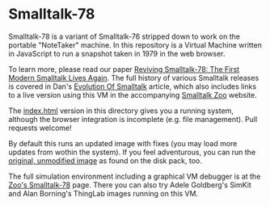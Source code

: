 Smalltalk-78
============
Smalltalk-78 is a variant of Smalltalk-76 stripped down to work on the portable "NoteTaker" machine.
In this repository is a Virtual Machine written in JavaScript to run a snapshot taken in 1979 in the web browser.

To learn more, please read our paper [Reviving Smalltalk-78: The First Modern Smalltalk Lives Again][paper].
The full history of various Smalltalk releases is covered in Dan's [Evolution Of Smalltalk][hopl] article,
which also includes links to a live version using this VM in the accompanying [Smalltalk Zoo][zoo] website.

The [index.html][standalone] version in this directory gives you a running system, although the browser integration is incomplete (e.g. file management). Pull requests welcome!

By default this runs an updated image with fixes (you may load more updates from wothin the system).
If you feel adventurous, you can run the [original, unmodified image][original] as found on the disk pack, too.

The full simulation environment including a graphical VM debugger is at the [Zoo's Smalltalk-78][full] page.
There you can also try Adele Goldberg's SimKit and Alan Borning's ThingLab images running on this VM.

[zoo]: https://smalltalkzoo.computerhistory.org/
[full]: https://smalltalkzoo.computerhistory.org/HOPL-St78.html
[standalone]: https://codefrau.github.io/Smalltalk78/?fresh
[original]: https://codefrau.github.io/Smalltalk78/?image=notetaker
[paper]: https://freudenbergs.de/vanessa/publications/Ingalls-2014-Smalltalk78.pdf
[hopl]: https://smalltalkzoo.computerhistory.org/papers/EvolutionOfSmalltalk.pdf
